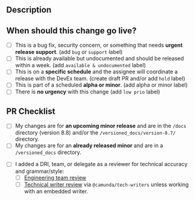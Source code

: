 ## Description

<!-- Provide an overview of what to expect in the PR. -->
<!-- Relate or link the associated epic or task. -->
<!-- Add `@camunda/tech-writers` as reviewer to pull in a tech writer, or add your embedded tech writer. -->

## When should this change go live?

<!-- PRs merged go to stage.docs.camunda.io first and must be manually released to docs.camunda.io. -->

- [ ] This is a bug fix, security concern, or something that needs **urgent release support**. (add `bug` or `support` label)
- [ ] This is already available but undocumented and should be released within a week. (add `available & undocumented` label)
- [ ] This is on a **specific schedule** and the assignee will coordinate a release with the DevEx team. (create draft PR and/or add `hold` label)
- [ ] This is part of a scheduled **alpha or minor**. (add alpha or minor label)
- [ ] There is **no urgency** with this change (add `low prio` label)

## PR Checklist

<!-- Camunda maintains 18 months of minor versions. Backporting your change to multiple versions is common. -->

- [ ] My changes are for **an upcoming minor release** and are in the `/docs` directory (version 8.8) and/or the `/versioned_docs/version-8.7/` directory.
- [ ] My changes are for an **already released minor** and are in a `/versioned_docs` directory.

<!-- UNCOMMENT THIS SECTION IF APPLICABLE. Adding or removing pages requires extra steps.
- [ ] I included my new page in the sidebar file(s).
- [ ] I added a redirect for a renamed or deleted page to the .htaccess file.
-->

- [ ] I added a DRI, team, or delegate as a reviewer for technical accuracy and grammar/style:
  - [ ] [Engineering team review](https://github.com/camunda/camunda-docs/blob/main/howtos/documentation-guidelines.md#review-process)
  - [ ] [Technical writer review](https://github.com/camunda/camunda-docs/blob/main/howtos/documentation-guidelines.md#review-process) via `@camunda/tech-writers` unless working with an embedded writer.

<!-- UNCOMMENT THIS SECTION IF APPLICABLE. Changes to **docs infra**, including updates to workflows and adding new npm packages, must be first discussed via issue or #ask-c8-documentation and linked for context.
- [ ] My changes require a [docs infrastructure review](https://github.com/camunda/camunda-docs/blob/main/howtos/documentation-guidelines.md#review-process). (add `dx` label) -->
